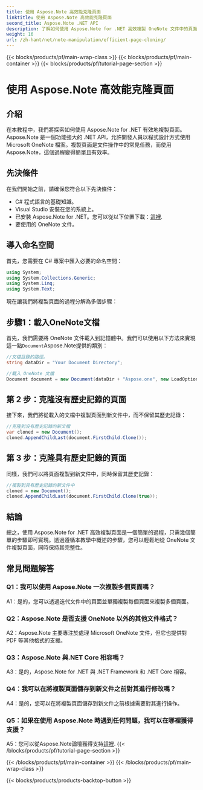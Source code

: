 ```yaml
---
title: 使用 Aspose.Note 高效能克隆頁面
linktitle: 使用 Aspose.Note 高效能克隆頁面
second_title: Aspose.Note .NET API
description: 了解如何使用 Aspose.Note for .NET 高效複製 OneNote 文件中的頁面。請按照我們的逐步教學輕鬆實施。
weight: 16
url: /zh-hant/net/note-manipulation/efficient-page-cloning/
---
```


{{< blocks/products/pf/main-wrap-class >}}
{{< blocks/products/pf/main-container >}}
{{< blocks/products/pf/tutorial-page-section >}}

# 使用 Aspose.Note 高效能克隆頁面

## 介紹

在本教程中，我們將探索如何使用 Aspose.Note for .NET 有效地複製頁面。 Aspose.Note 是一個功能強大的 .NET API，允許開發人員以程式設計方式使用 Microsoft OneNote 檔案。複製頁面是文件操作中的常見任務，而使用 Aspose.Note，這個過程變得簡單且有效率。

## 先決條件

在我們開始之前，請確保您符合以下先決條件：

- C# 程式語言的基礎知識。
- Visual Studio 安裝在您的系統上。
- 已安裝 Aspose.Note for .NET。您可以從以下位置下載：[這裡](https://releases.aspose.com/note/net/).
- 要使用的 OneNote 文件。

## 導入命名空間

首先，您需要在 C# 專案中匯入必要的命名空間：

```csharp
using System;
using System.Collections.Generic;
using System.Linq;
using System.Text;
```

現在讓我們將複製頁面的過程分解為多個步驟：

## 步驟1：載入OneNote文檔

首先，我們需要將 OneNote 文件載入到記憶體中。我們可以使用以下方法來實現這一點`Document`Aspose.Note提供的類別：

```csharp
//文檔目錄的路徑。
string dataDir = "Your Document Directory";

//載入 OneNote 文檔
Document document = new Document(dataDir + "Aspose.one", new LoadOptions { LoadHistory = true });
```

## 第 2 步：克隆沒有歷史記錄的頁面

接下來，我們將從載入的文檔中複製頁面到新文件中，而不保留其歷史記錄：

```csharp
//克隆到沒有歷史記錄的新文檔
var cloned = new Document();
cloned.AppendChildLast(document.FirstChild.Clone());
```

## 第 3 步：克隆具有歷史記錄的頁面

同樣，我們可以將頁面複製到新文件中，同時保留其歷史記錄：

```csharp
//複製到具有歷史記錄的新文件中
cloned = new Document();
cloned.AppendChildLast(document.FirstChild.Clone(true));
```

## 結論

總之，使用 Aspose.Note for .NET 高效複製頁面是一個簡單的過程，只需幾個簡單的步驟即可實現。透過遵循本教學中概述的步驟，您可以輕鬆地從 OneNote 文件複製頁面，同時保持其完整性。

## 常見問題解答

### Q1：我可以使用 Aspose.Note 一次複製多個頁面嗎？

A1：是的，您可以透過迭代文件中的頁面並單獨複製每個頁面來複製多個頁面。

### Q2：Aspose.Note 是否支援 OneNote 以外的其他文件格式？

A2：Aspose.Note 主要專注於處理 Microsoft OneNote 文件，但它也提供對 PDF 等其他格式的支援。

### Q3：Aspose.Note 與.NET Core 相容嗎？

A3：是的，Aspose.Note for .NET 與 .NET Framework 和 .NET Core 相容。

### Q4：我可以在將複製頁面儲存到新文件之前對其進行修改嗎？

A4：是的，您可以在將複製頁面儲存到新文件之前根據需要對其進行操作。

### Q5：如果在使用 Aspose.Note 時遇到任何問題，我可以在哪裡獲得支援？

 A5：您可以從Aspose.Note論壇獲得支持[這裡](https://forum.aspose.com/c/note/28).
{{< /blocks/products/pf/tutorial-page-section >}}

{{< /blocks/products/pf/main-container >}}
{{< /blocks/products/pf/main-wrap-class >}}

{{< blocks/products/products-backtop-button >}}

